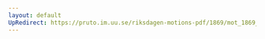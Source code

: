 ```yaml
---
layout: default
UpRedirect: https://pruto.im.uu.se/riksdagen-motions-pdf/1869/mot_1869__ak__327/mot_1869__ak__327-002.pdf
---
```

